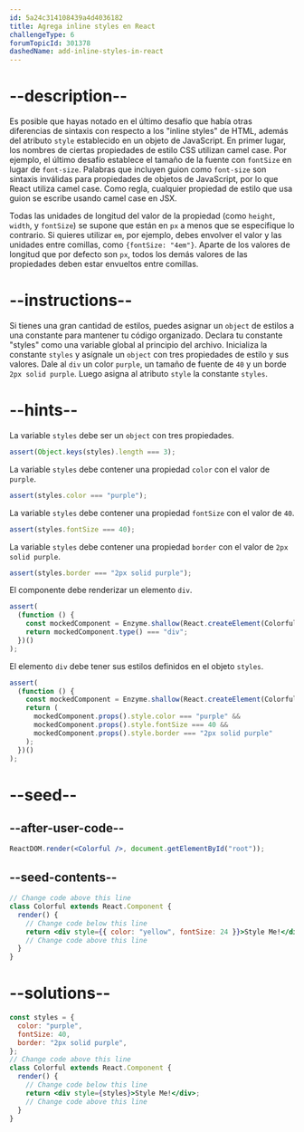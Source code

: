 ```yaml
---
id: 5a24c314108439a4d4036182
title: Agrega inline styles en React
challengeType: 6
forumTopicId: 301378
dashedName: add-inline-styles-in-react
---
```


# --description--

Es posible que hayas notado en el último desafío que había otras diferencias de sintaxis con respecto a los "inline styles" de HTML, además del atributo `style` establecido en un objeto de JavaScript. En primer lugar, los nombres de ciertas propiedades de estilo CSS utilizan camel case. Por ejemplo, el último desafío establece el tamaño de la fuente con `fontSize` en lugar de `font-size`. Palabras que incluyen guion como `font-size` son sintaxis inválidas para propiedades de objetos de JavaScript, por lo que React utiliza camel case. Como regla, cualquier propiedad de estilo que usa guion se escribe usando camel case en JSX.

Todas las unidades de longitud del valor de la propiedad (como `height`, `width`, y `fontSize`) se supone que están en `px` a menos que se especifique lo contrario. Si quieres utilizar `em`, por ejemplo, debes envolver el valor y las unidades entre comillas, como `{fontSize: "4em"}`. Aparte de los valores de longitud que por defecto son `px`, todos los demás valores de las propiedades deben estar envueltos entre comillas.

# --instructions--

Si tienes una gran cantidad de estilos, puedes asignar un `object` de estilos a una constante para mantener tu código organizado. Declara tu constante "styles" como una variable global al principio del archivo. Inicializa la constante `styles` y asígnale un `object` con tres propiedades de estilo y sus valores. Dale al `div` un color `purple`, un tamaño de fuente de `40` y un borde `2px solid purple`. Luego asigna al atributo `style` la constante `styles`.

# --hints--

La variable `styles` debe ser un `object` con tres propiedades.

```js
assert(Object.keys(styles).length === 3);
```

La variable `styles` debe contener una propiedad `color` con el valor de `purple`.

```js
assert(styles.color === "purple");
```

La variable `styles` debe contener una propiedad `fontSize` con el valor de `40`.

```js
assert(styles.fontSize === 40);
```

La variable `styles` debe contener una propiedad `border` con el valor de `2px solid purple`.

```js
assert(styles.border === "2px solid purple");
```

El componente debe renderizar un elemento `div`.

```js
assert(
  (function () {
    const mockedComponent = Enzyme.shallow(React.createElement(Colorful));
    return mockedComponent.type() === "div";
  })()
);
```

El elemento `div` debe tener sus estilos definidos en el objeto `styles`.

```js
assert(
  (function () {
    const mockedComponent = Enzyme.shallow(React.createElement(Colorful));
    return (
      mockedComponent.props().style.color === "purple" &&
      mockedComponent.props().style.fontSize === 40 &&
      mockedComponent.props().style.border === "2px solid purple"
    );
  })()
);
```

# --seed--

## --after-user-code--

```jsx
ReactDOM.render(<Colorful />, document.getElementById("root"));
```

## --seed-contents--

```jsx
// Change code above this line
class Colorful extends React.Component {
  render() {
    // Change code below this line
    return <div style={{ color: "yellow", fontSize: 24 }}>Style Me!</div>;
    // Change code above this line
  }
}
```

# --solutions--

```jsx
const styles = {
  color: "purple",
  fontSize: 40,
  border: "2px solid purple",
};
// Change code above this line
class Colorful extends React.Component {
  render() {
    // Change code below this line
    return <div style={styles}>Style Me!</div>;
    // Change code above this line
  }
}
```
